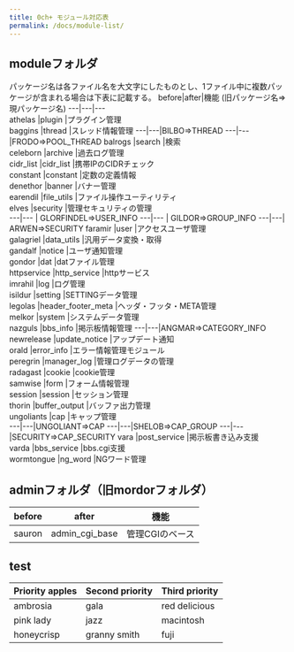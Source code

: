 ```yaml
---
title: 0ch+ モジュール対応表
permalink: /docs/module-list/
---
```

## moduleフォルダ  
パッケージ名は各ファイル名を大文字にしたものとし、1ファイル中に複数パッケージが含まれる場合は下表に記載する。
before|after|機能 (旧パッケージ名⇒現パッケージ名) 
---|---|---  
athelas     |plugin     |プラグイン管理  
baggins     |thread     |スレッド情報管理
---|---|BILBO⇒THREAD
---|---|FRODO⇒POOL_THREAD
balrogs     |search     |検索  
celeborn    |archive    |過去ログ管理  
cidr_list   |cidr_list   |携帯IPのCIDRチェック  
constant    |constant    |定数の定義情報  
denethor    |banner    |バナー管理  
earendil    |file_utils    |ファイル操作ユーティリティ  
elves       |security       |管理セキュリティの管理  
---|--- | GLORFINDEL⇒USER_INFO
---|--- | GILDOR⇒GROUP_INFO
---|---|  ARWEN⇒SECURITY
faramir     |user     |アクセスユーザ管理  
galagriel   |data_utils   |汎用データ変換・取得  
gandalf     |notice     |ユーザ通知管理  
gondor      |dat      |datファイル管理  
httpservice |http_service |httpサービス  
imrahil     |log     |ログ管理  
isildur     |setting     |SETTINGデータ管理  
legolas     |header_footer_meta     |ヘッダ・フッタ・META管理  
melkor      |system      |システムデータ管理  
nazguls     |bbs_info     |掲示板情報管理 
---|---|ANGMAR⇒CATEGORY_INFO
newrelease  |update_notice  |アップデート通知  
orald       |error_info       |エラー情報管理モジュール  
peregrin    |manager_log    |管理ログデータの管理  
radagast    |cookie    |cookie管理  
samwise     |form     |フォーム情報管理  
session     |session     |セッション管理  
thorin      |buffer_output      |バッファ出力管理  
ungoliants  |cap  |キャップ管理  
---|---|UNGOLIANT⇒CAP
---|---|SHELOB⇒CAP_GROUP
---|---|SECURITY⇒CAP_SECURITY
vara        |post_service        |掲示板書き込み支援  
varda       |bbs_service       |bbs.cgi支援  
wormtongue  |ng_word  |NGワード管理

## adminフォルダ（旧mordorフォルダ）
|before 	|after| 	機能|
|---|---|---|
|sauron |	admin_cgi_base |	管理CGIのベース|

## test
| Priority apples | Second priority | Third priority |
|-------|--------|---------|
| ambrosia | gala | red delicious |
| pink lady | jazz | macintosh |
| honeycrisp | granny smith | fuji |
